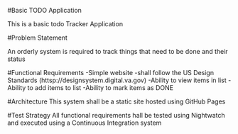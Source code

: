 #Basic TODO Application

This is a basic todo Tracker Application

#Problem Statement

An orderly system is required to track things that need to be done and their status

#Functional Requirements
-Simple website
-shall follow the US Design Standards (httsp://designsystem.digital.va.gov)
-Ability to view items in list
-Ability to add items to list
-Ability to mark items as DONE

#Architecture
This system shall be a static site hosted using GitHub Pages

#Test Strategy
All functional requirements hall be tested using Nightwatch and executed using a Continuous Integration system
